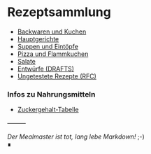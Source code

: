 # Rezeptsammlung

 - [Backwaren und Kuchen](docs/Backwaren_und_Kuchen/index.md)  
 - [Hauptgerichte](docs/Hauptgerichte/index.md)  
 - [Suppen und Eintöpfe](docs/Suppen_und_Eintoepfe/index.md)  
 - [Pizza und Flammkuchen](docs/Pizza_und_Flammkuchen/index.md)  
 - [Salate](docs/Salate/index.md)
 - [Entwürfe (DRAFTS)](docs/Drafts/index.md)  
 - [Ungetestete Rezepte (RFC)](docs/UNTESTED/index.md)  

### Infos zu Nahrungsmitteln

 - [Zuckergehalt-Tabelle](docs/Zuckergehalt_2017.html)

———

*Der Mealmaster ist tot, lang lebe Markdown!* ;-)  
∎
